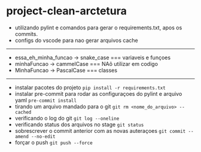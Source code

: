 # project-clean-arctetura

- utilizando pylint e comandos para gerar o requirements.txt, apos os commits.
- configs do vscode para nao gerar arquivos cache
___________________________________________________

- essa_eh_minha_funcao -> snake_case === variaveis e funçoes
- minhaFuncao -> cammelCase === NAõ utilizar em codigo
- MinhaFuncao -> PascalCase === classes
__________________________________________________
- instalar pacotes do projeto
`pip install -r requirements.txt`
- instalar pre-commit para rodar as configuraçoes do pylint e arquivo yaml
`pre-commit install`
- tirando um arquivo mandado para o git
`git rm <nome_do_arquivo> --cached`
- verificando o log do git
`git log --oneline`
- verificando status dos arquivos no stage
`git status`
- sobrescrever o commit anterior com as novas auteraçoes
`git commit --amend --no-edit`
- forçar o push
`git push --force`